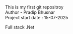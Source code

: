 This is my first git repositroy
<br>
Author - Pradip Bhusnar
<br>
Project start date : 15-07-2025

Full stack .Net
